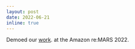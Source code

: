 ```yaml
---
layout: post
date: 2022-06-21
inline: true
---
```


Demoed our [work](https://shivendraagrawal.github.io/projects/shelfhelp/). at the Amazon re:MARS 2022.